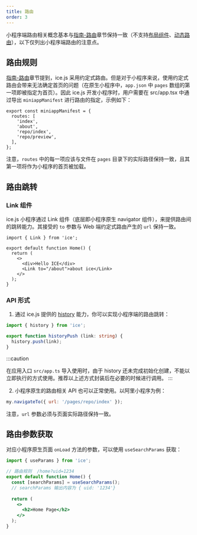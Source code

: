 ```yaml
---
title: 路由
order: 3
---
```


小程序端路由相关概念基本与[指南-路由](../basic/router)章节保持一致（不支持[布局组件](/docs/guide/basic/router#布局组件)、[动态路由](/docs/guide/basic/router#动态路由)），以下仅列出小程序端路由的注意点。

## 路由规则

[指南-路由](../basic/router)章节提到，ice.js 采用约定式路由。但是对于小程序来说，使用约定式路由会带来无法确定首页的问题（在原生小程序中，`app.json` 中 `pages` 数组的第一项即被指定为首页）。因此 ice.js 开发小程序时，用户需要在 src/app.tsx 中通过导出 `miniappManifest` 进行路由的指定，示例如下：

```
export const miniappManifest = {
  routes: [
    'index',
    'about',
    'repo/index',
    'repo/preview',
  ],
};
```

注意，`routes` 中的每一项应该与文件在 `pages` 目录下的实际路径保持一致，且其第一项将作为小程序的首页被加载。

## 路由跳转

### Link 组件

ice.js 小程序通过 Link 组件（底层即小程序原生 navigator 组件），来提供路由间的跳转能力。其接受的 `to` 参数与 Web 端约定式路由产生的 `url` 保持一致。

```tsx title="src/pages/index.tsx"
import { Link } from 'ice';

export default function Home() {
  return (
    <>
      <div>Hello ICE</div>
      <Link to="/about">about ice</Link>
    </>
  );
}
```

### API 形式

1. 通过 ice.js 提供的 [history](../basic/api) 能力，你可以实现小程序端的路由跳转：

```ts
import { history } from 'ice';

export function historyPush (link: string) {
  history.push(link);
}
```

:::caution

在应用入口 `src/app.ts` 导入使用时，由于 history 还未完成初始化创建，不能以立即执行的方式使用。推荐以上述方式封装后在必要的时候进行调用。
:::

2. 小程序原生的路由相关 API 也可以正常使用。以阿里小程序为例：

```js
my.navigateTo({ url: '/pages/repo/index' });
```

注意，`url` 参数必须与页面实际路径保持一致。

## 路由参数获取

对应小程序原生页面 `onLoad` 方法的参数，可以使用 `useSearchParams` 获取：

```jsx
import { useParams } from 'ice';

// 路由规则  /home?uid=1234
export default function Home() {
  const [searchParams] = useSearchParams();
  // searchParams 输出内容为 { uid: '1234'}
  
  return (
    <>
      <h2>Home Page</h2>
    </>
  );
}
```
